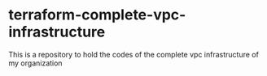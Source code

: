 # terraform-complete-vpc-infrastructure
This is a repository to hold the codes of the complete vpc infrastructure of my organization
